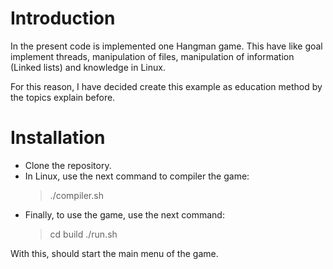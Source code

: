 # Introduction

In the present code is implemented one Hangman game. This have like goal implement threads, manipulation of files, manipulation of information (Linked lists) and knowledge in Linux. 

For this reason, I have decided create this example as education method by the topics explain before. 


# Installation

- Clone the repository.
- In Linux, use the next command to compiler the game:
	> ./compiler.sh
- Finally, to use the game, use the next command:
    > cd build
    > ./run.sh

With this, should start the main menu of the game.